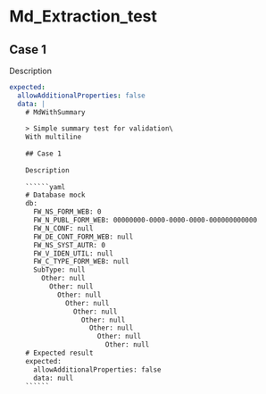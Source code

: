 # Md_Extraction_test

## Case 1

Description

``````yaml
expected:
  allowAdditionalProperties: false
  data: |
    # MdWithSummary
    
    > Simple summary test for validation\
    With multiline
    
    ## Case 1
    
    Description
    
    ``````yaml
    # Database mock
    db:
      FW_NS_FORM_WEB: 0
      FW_N_PUBL_FORM_WEB: 00000000-0000-0000-0000-000000000000
      FW_N_CONF: null
      FW_DE_CONT_FORM_WEB: null
      FW_NS_SYST_AUTR: 0
      FW_V_IDEN_UTIL: null
      FW_C_TYPE_FORM_WEB: null
      SubType: null
        Other: null
          Other: null
            Other: null
              Other: null
                Other: null
                  Other: null
                    Other: null
                      Other: null
                        Other: null
    # Expected result
    expected:
      allowAdditionalProperties: false
      data: null
    ``````
``````